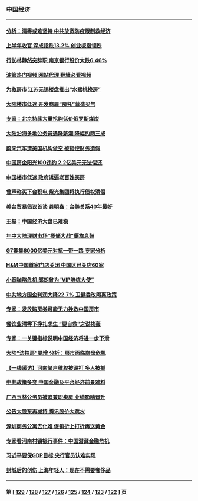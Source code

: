 ### 中国经济
---
#### [分析：清零或难坚持 中共放宽防疫限制救经济](../../pages/ncid283/n13770641.md?06302045) 
#### [上半年收官 深成指跌13.2% 创业板指领跌](../../pages/ncid283/n13770651.md?06302045) 
#### [行长林静然突辞职 南京银行股价大跌6.46%](../../pages/ncid283/n13770633.md?06302045) 
#### [油管热门视频 网站代理 翻墙必看视频](http://209.222.30.114:81/youtube.html?06302045)
#### [为救房市 江苏无锡楼盘推出“水蜜桃换房”](../../pages/ncid283/n13770456.md?06302045) 
#### [大陆楼市低迷 开发商雇“房托”营造买气](../../pages/ncid283/n13770494.md?06302045) 
#### [专家：北京持续大量抢购低价俄罗斯煤炭](../../pages/ncid283/n13770387.md?06302045) 
#### [大陆沿海多地公务员遇降薪潮 降幅约两三成](../../pages/ncid283/n13770359.md?06302045) 
#### [蔚来汽车遭美国机构做空 被指控财务造假](../../pages/ncid283/n13770180.md?06302045) 
#### [中国房企阳光100违约 2.2亿美元无法偿还](../../pages/ncid283/n13770237.md?06302045) 
#### [中国楼市低迷 政府诱逼老百姓买房](../../pages/ncid283/n13770086.md?06302045) 
#### [曾声称买下台积电 紫光集团将执行债权清偿](../../pages/ncid283/n13769819.md?06302045) 
#### [美台贸易倡议首谈 龚明鑫：台美关系40年最好](../../pages/ncid283/n13769663.md?06302045) 
#### [王赫：中国经济大盘已难稳](../../pages/ncid283/n13769665.md?06302045) 
#### [年中大陆理财市场“揽储大战”偃旗息鼓](../../pages/ncid283/n13769713.md?06302045) 
#### [G7筹集6000亿美元对抗一带一路 专家分析](../../pages/ncid283/n13769510.md?06302045) 
#### [H&M中国首家门店关闭 中国区已关店60家](../../pages/ncid283/n13769577.md?06302045) 
#### [小音咖陷危机 郎朗曾为“VIP陪练大使”](../../pages/ncid283/n13769509.md?06302045) 
#### [中共地方国企利润大降22.7% 卫健委改隔离政策](../../pages/ncid283/n13769245.md?06302045) 
#### [专家：发放购房券可能无力挽救中国房市](../../pages/ncid283/n13769001.md?06302045) 
#### [餐饮业清零下挣扎求生 “要自救”之说挨轰](../../pages/ncid283/n13768571.md?06302045) 
#### [专家：一关键指标说明中国经济将进一步下滑](../../pages/ncid283/n13768754.md?06302045) 
#### [大陆“法拍房”暴增 分析：房市面临崩盘危机](../../pages/ncid283/n13768591.md?06302045) 
#### [【一线采访】河南储户维权被殴打 多人被抓](../../pages/ncid283/n13768629.md?06302045) 
#### [中共政策多变 中国金融及平台经济前景难料](../../pages/ncid283/n13768653.md?06302045) 
#### [广西玉林公务员被迫兼职卖房 业绩影响晋升](../../pages/ncid283/n13768431.md?06302045) 
#### [公告大股东再减持 腾讯股价大跳水](../../pages/ncid283/n13768443.md?06302045) 
#### [深圳商务公寓去化难 促销折上打折再送黄金](../../pages/ncid283/n13768167.md?06302045) 
#### [专家看河南村镇银行事件：中国潜藏金融危机](../../pages/ncid283/n13768193.md?06302045) 
#### [习近平要保GDP目标 央行官员认难实现](../../pages/ncid283/n13767737.md?06302045) 
#### [封城后的创伤 上海年轻人：现在不需要奢侈品](../../pages/ncid283/n13767076.md?06302045) 

---
#### 第 [ [129](./129.md?06302045) / [128](./128.md?06302045) / [127](./127.md?06302045) / [126](./126.md?06302045) / [125](./125.md?06302045) / [124](./124.md?06302045) / [123](./123.md?06302045) / [122](./122.md?06302045) ] 页
